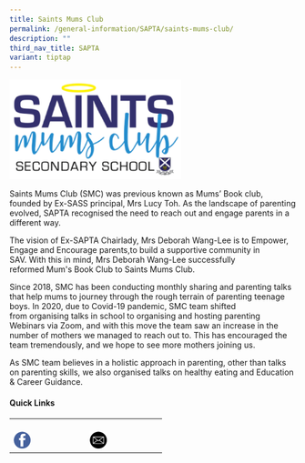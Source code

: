 ```yaml
---
title: Saints Mums Club
permalink: /general-information/SAPTA/saints-mums-club/
description: ""
third_nav_title: SAPTA
variant: tiptap
---
```

<div class="isomer-image-wrapper">
<img style="width:60%" height="auto" width="100%" src="/images/sapta4.png">
</div>
<p>Saints&nbsp;Mums&nbsp;Club (SMC) was previous known as&nbsp;Mums’&nbsp;Book
club, founded by Ex-SASS principal,&nbsp;Mrs&nbsp;Lucy&nbsp;Toh. As the
landscape of parenting evolved, SAPTA&nbsp;recognised&nbsp;the need to
reach out and engage parents in a different way.</p>
<p>The vision of Ex-SAPTA Chairlady,&nbsp;Mrs&nbsp;Deborah Wang-Lee is to
Empower, Engage and Encourage parents,to&nbsp;build a supportive community
in SAV.&nbsp;With this in mind,&nbsp;Mrs&nbsp;Deborah Wang-Lee successfully
reformed&nbsp;Mum's&nbsp;Book Club to Saints&nbsp;Mums&nbsp;Club.</p>
<p>Since 2018, SMC has been conducting monthly sharing and parenting talks
that help&nbsp;mums&nbsp;to journey through the rough terrain of parenting
teenage boys. In 2020, due to Covid-19 pandemic, SMC team shifted from&nbsp;organising&nbsp;talks
in school to&nbsp;organising and hosting parenting Webinars via Zoom, and
with this move the team saw an increase in the number of mothers we managed
to reach out to. This has encouraged the team tremendously, and we hope
to see more mothers joining us.</p>
<p>As SMC team believes in a holistic approach in parenting, other than talks
on parenting skills, we also&nbsp;organised&nbsp;talks on healthy eating
and Education &amp; Career Guidance.</p>
<h4>Quick Links</h4>
<table style="minWidth: 50px">
<colgroup>
<col>
<col>
</colgroup>
<tbody>
<tr>
<th rowspan="1" colspan="1">
<p></p>
</th>
<th rowspan="1" colspan="1">
<p></p>
</th>
</tr>
<tr>
<td rowspan="1" colspan="1">
<div class="isomer-image-wrapper">
<img style="width:25%" height="auto" width="100%" src="/images/fb1.png">
</div>
</td>
<td rowspan="1" colspan="1">
<div class="isomer-image-wrapper">
<img style="width:25%" height="auto" width="100%" src="/images/mail.png">
</div>
</td>
</tr>
</tbody>
</table>
<p></p>